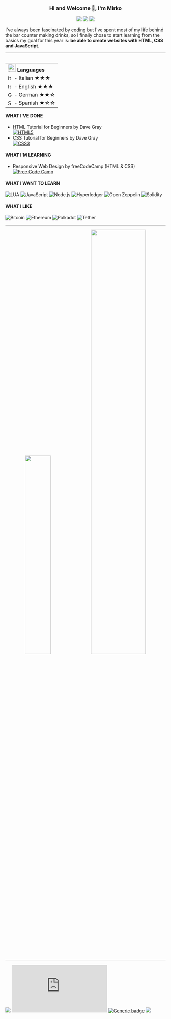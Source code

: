 <h3 align="center">Hi and Welcome 👋, I'm Mirko</h3>

<p align="center">
  <a href="https://www.linkedin.com/in/mirko-fede/"><img src="https://img.shields.io/badge/linkedin-%230077B5.svg?style=for-the-badge&logo=linkedin&logoColor=white" /></a>
  <a href="https://twitter.com/mirko_effe"><img src="https://img.shields.io/badge/Twitter-%231DA1F2.svg?style=for-the-badge&logo=Twitter&logoColor=white" /></a>
  <a href="https://www.instagram.com/mirko_effe"><img src="https://img.shields.io/badge/Instagram-%23E4405F.svg?style=for-the-badge&logo=Instagram&logoColor=white" /></a>
</p>

I've always been fascinated by coding but I've spent most of my life behind the bar counter making drinks, so I finally chose to start learning from the basics my goal for this year is: **be able to create websites with HTML, CSS and JavaScript**.

<hr/>

<table align="right">
  <tr><td><img alt="Languages" height="25" width="25" src="https://user-images.githubusercontent.com/66520536/223928836-c6b4374c-2a1b-44c4-8d64-6ba9fbe1c9c2.svg"> <b>Languages</b></a></td></tr>
  <tr><td><img alt="Italian" height="15" src="https://user-images.githubusercontent.com/66520536/223905801-89352d3e-3b27-4e73-a1ee-398c4d044895.svg" /> -
 Italian ★★★</td></tr>
  <tr><td><img alt="Italian" height="15" src="https://user-images.githubusercontent.com/66520536/223906279-3a400349-c8f5-48a8-b929-2ac82d60892e.svg" /> - English ★★★</a></td></tr>
  <tr><td><img alt="German" height="15" src="https://user-images.githubusercontent.com/66520536/223906722-9795a680-8250-4389-980f-7af9f7835045.svg" /> - German ★★☆</a></td></tr>
  <tr><td><img alt="Spanish" height="15" src="https://user-images.githubusercontent.com/66520536/223907660-26f95e16-361e-44ae-b294-e921fa762f7b.svg" /> - Spanish ★☆☆</a></td></tr>
</table>

#### WHAT I'VE DONE

- HTML Tutorial for Beginners by Dave Gray <br>
<a href="https://www.youtube.com/watch?v=mJgBOIoGihA&list=PL0Zuz27SZ-6M1Uopt6_VL3gf3cpMnwavm"><img alt="HTML5" src="https://img.shields.io/badge/html5-%23E34F26.svg?style=for-the-badge&logo=html5&logoColor=white" /></a> 
- CSS Tutorial for Beginners by Dave Gray <br>
<a href="https://www.youtube.com/watch?v=0W6qz0-aDaM&list=PL0Zuz27SZ-6Mx9fd9elt80G1bPcySmWit"><img alt="CSS3" src="https://img.shields.io/badge/css3-%231572B6.svg?style=for-the-badge&logo=css3&logoColor=white" /></a>

#### WHAT I'M LEARNING

- Responsive Web Design by freeCodeCamp (HTML & CSS) <br>
<a href="https://www.freecodecamp.org/learn/2022/responsive-web-design/#learn-css-grid-by-building-a-magazine"><img alt="Free Code Camp" src="https://img.shields.io/badge/Freecodecamp-%23123.svg?&style=for-the-badge&logo=freecodecamp&logoColor=green" /></a>

#### WHAT I WANT TO LEARN
<p align="left">
  <img alt="LUA" src="https://img.shields.io/badge/lua-%232C2D72.svg?style=for-the-badge&logo=lua&logoColor=white" />
  <img alt="JavaScript" src="https://img.shields.io/badge/javascript-%23323330.svg?style=for-the-badge&logo=javascript&logoColor=%23F7DF1E" />
  <img alt="Node.js" src="https://img.shields.io/badge/node.js-6DA55F?style=for-the-badge&logo=node.js&logoColor=white" />
  <img alt="Hyperledger" src="https://img.shields.io/badge/hyperledger-2F3134?style=for-the-badge&logo=hyperledger&logoColor=white" />
  <img alt="Open Zeppelin" src="https://img.shields.io/badge/OpenZeppelin-4E5EE4?logo=OpenZeppelin&logoColor=fff&style=for-the-badge" />
  <img alt="Solidity" src="https://img.shields.io/badge/Solidity-%23363636.svg?style=for-the-badge&logo=solidity&logoColor=white" />
</p>

#### WHAT I LIKE
<p align="left">
  <img alt="Bitcoin" src="https://img.shields.io/badge/Bitcoin-000?style=for-the-badge&logo=bitcoin&logoColor=white" />
  <img alt="Ethereum" src="https://img.shields.io/badge/Ethereum-3C3C3D?style=for-the-badge&logo=Ethereum&logoColor=white" />
  <img alt="Polkadot" src="https://img.shields.io/badge/polkadot-E6007A?style=for-the-badge&logo=polkadot&logoColor=white" />
  <img alt="Tether" src="https://img.shields.io/badge/tether-168363?style=for-the-badge&logo=tether&logoColor=white" />
</p>
<hr/>
<p align="center">
<img width="40%" src="https://github-readme-stats.vercel.app/api?username=mirkoeffe&show_icons=true&theme=nord&include_all_commits=true&border_radius=6.5" /> <img width="58.5%" src="http://github-profile-summary-cards.vercel.app/api/cards/profile-details?username=mirkoeffe&theme=nord_dark" />
</p>
<hr/>

![](https://komarev.com/ghpvc/?username=mirkoeffe&color=191970&label=VISITORS&style=flta-square) [![GitHub license](https://badgen.net/github/license/Naereen/Strapdown.js)](https://github.com/Naereen/StrapDown.js/blob/master/LICENSE) [![Generic badge](https://img.shields.io/badge/MADE-WITH%20LOVE-red.svg)](https://shields.io/) <a href="mailto@mirkoeffe91@gmail.com"><img src="https://img.shields.io/badge/Ask%20me-anything-1abc9c.svg"></a>

